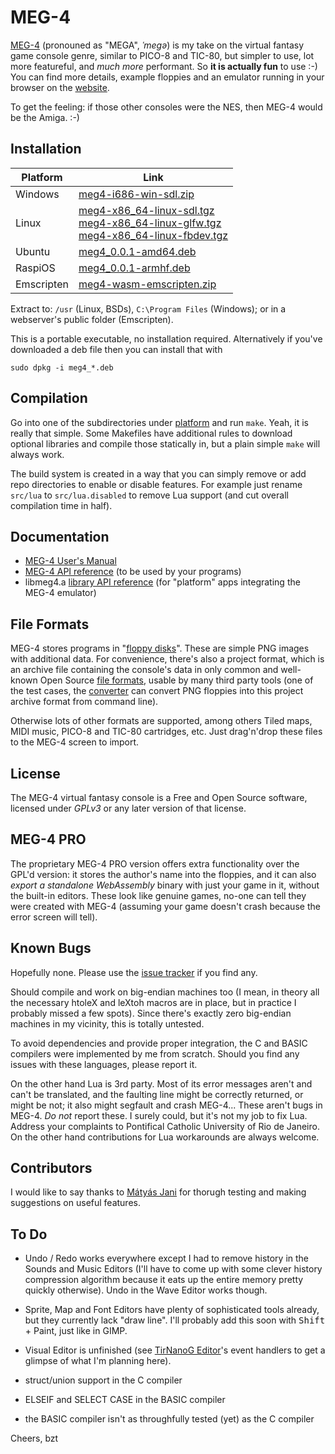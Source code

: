 MEG-4
=====

[MEG-4](https://bztsrc.gitlab.io/meg4) (pronouned as "MEGA", *ˈmegə*) is my take on the virtual fantasy game console genre, similar
to PICO-8 and TIC-80, but simpler to use, lot more featureful, and *much more* performant. So **it is actually fun** to use :-)
You can find more details, example floppies and an emulator running in your browser on the [website](https://bztsrc.gitlab.io/meg4).

To get the feeling: if those other consoles were the NES, then MEG-4 would be the Amiga. :-)

Installation
------------

| Platform   | Link                                                                                                           |
|------------|----------------------------------------------------------------------------------------------------------------|
| Windows    | [meg4-i686-win-sdl.zip](https://gitlab.com/bztsrc/meg4/raw/binaries/meg4-i686-win-sdl.zip)                     |
| Linux      | [meg4-x86_64-linux-sdl.tgz](https://gitlab.com/bztsrc/meg4/raw/binaries/meg4-x86_64-linux-sdl.tgz)<br>[meg4-x86_64-linux-glfw.tgz](https://gitlab.com/bztsrc/meg4/raw/binaries/meg4-x86_64-linux-glfw.tgz)<br>[meg4-x86_64-linux-fbdev.tgz](https://gitlab.com/bztsrc/meg4/raw/binaries/meg4-x86_64-linux-fbdev.tgz) |
| Ubuntu     | [meg4_0.0.1-amd64.deb](https://gitlab.com/bztsrc/meg4/raw/binaries/meg4_0.0.1-amd64.deb)                       |
| RaspiOS    | [meg4_0.0.1-armhf.deb](https://gitlab.com/bztsrc/meg4/raw/binaries/meg4_0.0.1-armhf.deb)                       |
| Emscripten | [meg4-wasm-emscripten.zip](https://gitlab.com/bztsrc/meg4/raw/binaries/meg4-wasm-emscripten.zip)               |

Extract to: `/usr` (Linux, BSDs), `C:\Program Files` (Windows); or in a webserver's public folder (Emscripten).

This is a portable executable, no installation required. Alternatively if you've downloaded a deb file then you can install that with

```
sudo dpkg -i meg4_*.deb
```

Compilation
-----------

Go into one of the subdirectories under [platform](https://gitlab.com/bztsrc/meg4/tree/main/platform) and run `make`. Yeah, it
is really that simple. Some Makefiles have additional rules to download optional libraries and compile those statically in, but
a plain simple `make` will always work.

The build system is created in a way that you can simply remove or add repo directories to enable or disable features. For
example just rename `src/lua` to `src/lua.disabled` to remove Lua support (and cut overall compilation time in half).

Documentation
-------------

- [MEG-4 User's Manual](https://bztsrc.gitlab.io/meg4/manual_en.html)
- [MEG-4 API reference](https://bztsrc.gitlab.io/meg4/manual_en.html#memory_map) (to be used by your programs)
- libmeg4.a [library API reference](docs/API.md) (for "platform" apps integrating the MEG-4 emulator)

File Formats
------------

MEG-4 stores programs in "[floppy disks](docs/floppy.md)". These are simple PNG images with additional data. For convenience,
there's also a project format, which is an archive file containing the console's data in only common and well-known Open Source
[file formats](docs/en/formats.md), usable by many third party tools (one of the test cases, the [converter](tests/converter)
can convert PNG floppies into this project archive format from command line).

Otherwise lots of other formats are supported, among others Tiled maps, MIDI music, PICO-8 and TIC-80 cartridges, etc. Just
drag'n'drop these files to the MEG-4 screen to import.

License
-------

The MEG-4 virtual fantasy console is a Free and Open Source software, licensed under *GPLv3* or any later version of that license.

MEG-4 PRO
---------

The proprietary MEG-4 PRO version offers extra functionality over the GPL'd version: it stores the author's name into the floppies,
and it can also *export a standalone WebAssembly* binary with just your game in it, without the built-in editors. These look like
genuine games, no-one can tell they were created with MEG-4 (assuming your game doesn't crash because the error screen will tell).

Known Bugs
----------

Hopefully none. Please use the [issue tracker](https://gitlab.com/bztsrc/meg4/issues) if you find any.

Should compile and work on big-endian machines too (I mean, in theory all the necessary htoleX and leXtoh macros are in place, but
in practice I probably missed a few spots). Since there's exactly zero big-endian machines in my vicinity, this is totally untested.

To avoid dependencies and provide proper integration, the C and BASIC compilers were implemented by me from scratch. Should you
find any issues with these languages, please report it.

On the other hand Lua is 3rd party. Most of its error messages aren't and can't be translated, and the faulting line might be
correctly returned, or might be not; it also might segfault and crash MEG-4... These aren't bugs in MEG-4. *Do not* report these.
I surely could, but it's not my job to fix Lua. Address your complaints to Pontifical Catholic University of Rio de Janeiro. On
the other hand contributions for Lua workarounds are always welcome.

Contributors
------------

I would like to say thanks to [Mátyás Jani](https://gitlab.com/jzombi) for thorugh testing and making suggestions on useful
features.

To Do
-----

- Undo / Redo works everywhere except I had to remove history in the Sounds and Music Editors (I'll have to come up with some clever
  history compression algorithm because it eats up the entire memory pretty quickly otherwise). Undo in the Wave Editor works though.

- Sprite, Map and Font Editors have plenty of sophisticated tools already, but they currently lack "draw line". I'll probably add
  this soon with <kbd>Shift</kbd> + Paint, just like in GIMP.

- Visual Editor is unfinished (see [TirNanoG Editor](https://tirnanog.codeberg.page/images/tnge5.png)'s event handlers to get a
  glimpse of what I'm planning here).

- struct/union support in the C compiler

- ELSEIF and SELECT CASE in the BASIC compiler

- the BASIC compiler isn't as throughfully tested (yet) as the C compiler

Cheers,
bzt
